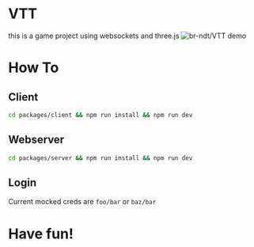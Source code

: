 # VTT
this is a game project using websockets and three.js
![br-ndt/VTT demo](demo_2cube.gif)

# How To
## Client
```bash
cd packages/client && npm run install && npm run dev
```
## Webserver
```bash
cd packages/server && npm run install && npm run dev
```
## Login
Current mocked creds are `foo/bar` or `baz/bar`

# Have fun!
